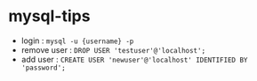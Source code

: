 # mysql-tips

- login : `mysql -u {username} -p`
- remove user : `DROP USER 'testuser'@'localhost';`
-  add user : `CREATE USER 'newuser'@'localhost' IDENTIFIED BY 'password';`
